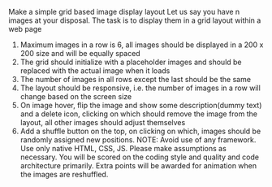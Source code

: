 
Make a simple grid based image display layout
Let us say you have n images at your disposal. The task is to display them in a grid layout within a web page
1. Maximum images in a row is 6, all images should be displayed in a 200 x 200 size and will be equally spaced
2. The grid should initialize with a placeholder images and should be replaced with the actual image when it loads
3. The number of images in all rows except the last should be the same
4. The layout should be responsive, i.e. the number of images in a row will change based on the screen size
5. On image hover, flip the image and show some description(dummy text) and a delete icon, clicking on which should remove the image from the layout, all other images should adjust themselves
6. Add a shuffle button on the top, on clicking on which, images should be randomly assigned new positions. 
NOTE: Avoid use of any framework. Use only native HTML, CSS, JS.
Please make assumptions as necessary. You will be scored on the coding style and quality and code architecture primarily. Extra points will be awarded for animation when the images are reshuffled.

